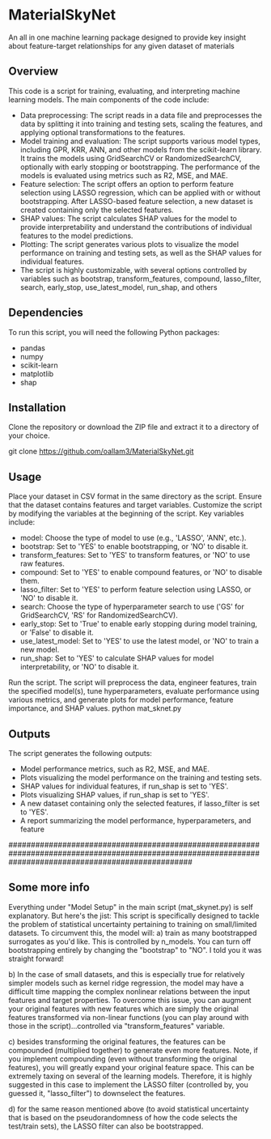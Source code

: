 # MaterialSkyNet
An all in one machine learning package designed to provide key insight about feature-target relationships for any given dataset of materials

## Overview

This code is a script for training, evaluating, and interpreting machine learning models. The main components of the code include:

- Data preprocessing: The script reads in a data file and preprocesses the data by splitting it into training and testing sets, scaling the features, and applying optional transformations to the features.
- Model training and evaluation: The script supports various model types, including GPR, KRR, ANN, and other models from the scikit-learn library. It trains the models using GridSearchCV or RandomizedSearchCV, optionally with early stopping or bootstrapping. The performance of the models is evaluated using metrics such as R2, MSE, and MAE.
- Feature selection: The script offers an option to perform feature selection using LASSO regression, which can be applied with or without bootstrapping. After LASSO-based feature selection, a new dataset is created containing only the selected features.
- SHAP values: The script calculates SHAP values for the model to provide interpretability and understand the contributions of individual features to the model predictions.
- Plotting: The script generates various plots to visualize the model performance on training and testing sets, as well as the SHAP values for individual features.
- The script is highly customizable, with several options controlled by variables such as bootstrap, transform_features, compound, lasso_filter, search, early_stop, use_latest_model, run_shap, and others


## Dependencies

To run this script, you will need the following Python packages:

- pandas
- numpy
- scikit-learn
- matplotlib
- shap


## Installation

Clone the repository or download the ZIP file and extract it to a directory of your choice.

git clone https://github.com/oallam3/MaterialSkyNet.git


## Usage

Place your dataset in CSV format in the same directory as the script. Ensure that the dataset contains features and target variables.
Customize the script by modifying the variables at the beginning of the script. Key variables include:
- model: Choose the type of model to use (e.g., 'LASSO', 'ANN', etc.).
- bootstrap: Set to 'YES' to enable bootstrapping, or 'NO' to disable it.
- transform_features: Set to 'YES' to transform features, or 'NO' to use raw features.
- compound: Set to 'YES' to enable compound features, or 'NO' to disable them.
- lasso_filter: Set to 'YES' to perform feature selection using LASSO, or 'NO' to disable it.
- search: Choose the type of hyperparameter search to use ('GS' for GridSearchCV, 'RS' for RandomizedSearchCV).
- early_stop: Set to 'True' to enable early stopping during model training, or 'False' to disable it.
- use_latest_model: Set to 'YES' to use the latest model, or 'NO' to train a new model.
- run_shap: Set to 'YES' to calculate SHAP values for model interpretability, or 'NO' to disable it.

Run the script. The script will preprocess the data, engineer features, train the specified model(s), tune hyperparameters, evaluate performance using various metrics, and generate plots for model performance, feature importance, and SHAP values.
python mat_sknet.py


## Outputs

The script generates the following outputs:

- Model performance metrics, such as R2, MSE, and MAE.
- Plots visualizing the model performance on the training and testing sets.
- SHAP values for individual features, if run_shap is set to 'YES'.
- Plots visualizing SHAP values, if run_shap is set to 'YES'.
- A new dataset containing only the selected features, if lasso_filter is set to 'YES'.
- A report summarizing the model performance, hyperparameters, and feature

#########################################################################################################################################################
## Some more info
Everything under "Model Setup" in the main script (mat_skynet.py) is self explanatory. But here's the jist: This script is specifically designed to tackle the problem of statistical uncertainty pertaining to training on small/limited datasets. To circumvent this, the model will:
a) train as many bootstrapped surrogates as you'd like. This is controlled by n_models. You can turn off bootstrapping entirely by changing the "bootstrap" to "NO". I told you it was straight forward!

b) In the case of small datasets, and this is especially true for relatively simpler models such as kernel ridge regression, the model may have a difficult time mapping the complex nonlinear relations between the input features and target properties. To overcome this issue, you can augment your original features with new features which are simply the original features transformed via non-linear functions (you can play around with those in the script)...controlled via "transform_features" variable.

c) besides transforming the original features, the features can be compounded (multiplied together) to generate even more features. Note, if you implement compounding (even without transforming the original features), you will greatly expand your original feature space. This can be extremely taxing on several of the learning models.
Therefore, it is highly suggested in this case to implement the LASSO filter (controlled by, you guessed it, "lasso_filter") to downselect the features.

d) for the same reason mentioned above (to avoid statistical uncertainty that is based on the pseudorandomness of how the code selects the test/train sets), the LASSO filter can also be bootstrapped.

